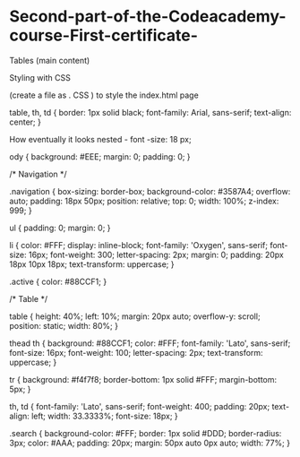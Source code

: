 # Second-part-of-the-Codeacademy-course-First-certificate-
Tables (main content) 

Styling with CSS

(create a file as . CSS ) to style the index.html page

table, th, td {
border: 1px solid black;
font-family: Arial, sans-serif;
text-align: center;
}

How eventually it looks nested - font -size: 18 px;

ody {
background: #EEE;
margin: 0;
padding: 0;
}

/* Navigation */

.navigation {
box-sizing: border-box;
background-color: #3587A4;
overflow: auto;
padding: 18px 50px;
position: relative;
top: 0;
width: 100%;
z-index: 999;
}

ul {
padding: 0;
margin: 0;
}

li {
color: #FFF;
display: inline-block;
font-family: 'Oxygen', sans-serif;
font-size: 16px;
font-weight: 300;
letter-spacing: 2px;
margin: 0;
padding: 20px 18px 10px 18px;
text-transform: uppercase;
}

.active {
color: #88CCF1;
}

/* Table */

table {
height: 40%;
left: 10%;
margin: 20px auto;
overflow-y: scroll;
position: static;
width: 80%;
}

thead th {
background: #88CCF1;
color: #FFF;
font-family: 'Lato', sans-serif;
font-size: 16px;
font-weight: 100;
letter-spacing: 2px;
text-transform: uppercase;
}

tr {
background: #f4f7f8;
border-bottom: 1px solid #FFF;
margin-bottom: 5px;
}

th, td {
font-family: 'Lato', sans-serif;
font-weight: 400;
padding: 20px;
text-align: left;
width: 33.3333%;
font-size: 18px;
}

.search {
background-color: #FFF;
border: 1px solid #DDD;
border-radius: 3px;
color: #AAA;
padding: 20px;
margin: 50px auto 0px auto;
width: 77%;
}
